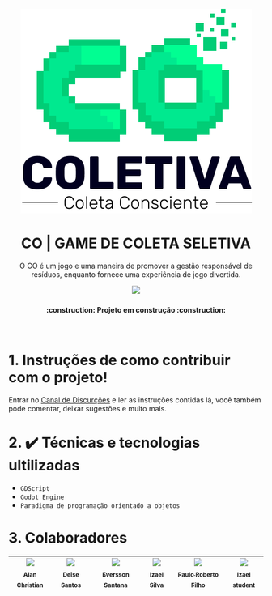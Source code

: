 <div align="center">

![banner](.github/Logo_457x.png)

# CO | GAME DE COLETA SELETIVA

O CO é um jogo e uma maneira de promover a gestão responsável de resíduos, enquanto fornece uma experiência de jogo divertida.
</div>

<p align="center"><img src="http://img.shields.io/static/v1?label=STATUS&message=EM%20DESENVOLVIMENTO&color=GREEN&style=for-the-badge"/></p>

<h4 align="center">    
 :construction:  Projeto em construção  :construction:
</h4>

<br>

# 1. Instruções de como contribuir com o projeto!

Entrar no [Canal de Discurções](https://github.com/Ias4g/game-godot-project-interactive-systems/discussions/7) e ler as instruções contidas lá, você também pode comentar, deixar sugestões e muito mais.

# 2. ✔️ Técnicas e tecnologias ultilizadas
* `GDScript`
* `Godot Engine`
* `Paradigma de programação orientado a objetos`

# 3. Colaboradores
| [<img src="https://github.com/AlannChris.png" width=115><br><sub>Alan Christian</sub>](https://github.com/AlannChris) | [<img src="https://github.com/Deyzy.png" width=115><br><sub>Deise Santos</sub>](https://github.com/Deyzy) | [<img src="https://github.com/EverssonBela.png" width=115><br><sub>Eversson Santana</sub>](https://github.com/EverssonBela) | [<img src="https://github.com/ias4g.png" width=115><br><sub>Izael Silva</sub>](https://github.com/ias4g) | [<img src="https://github.com/PauloRobertoFilhoo.png" width=115><br><sub>Paulo Roberto Filho</sub>](https://github.com/PauloRobertoFilhoo) | [<img src="https://github.com/studentias.png" width=115><br><sub>Izael student</sub>](https://github.com/studentias) |
| :---: | :---: | :---: | :---: | :---: | :---: |
